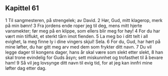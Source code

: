 ## Kapittel 61

1 Til sangmesteren, på strengelek; av David.
2 Hør, Gud, mitt klagerop, merk på min bønn!
3 Fra jordens ende roper jeg til deg, mens mitt hjerte vansmekter; før meg på en klippe, som ellers blir meg for høy!
4 For du har vært min tilflukt, et sterkt tårn imot fienden.
5 La meg bo i ditt telt i all evighet, la meg finne ly i dine vingers skjul! Sela.
6 For du, Gud, har hørt på mine løfter, du har gitt meg arv med dem som frykter ditt navn.
7 Du vil legge dager til kongens dager, hans år skal være som slekt etter slekt,
8 han skal trone evindelig for Guds åsyn; sett miskunnhet og trofasthet til å bevare ham!
9 Så vil jeg lovsynge ditt navn til evig tid, for at jeg kan innfri mine løfter dag etter dag.
